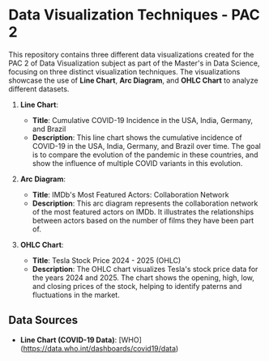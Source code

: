 # Data Visualization Techniques - PAC 2

This repository contains three different data visualizations created for the PAC 2 of Data Visualization subject as part of the Master's in Data Science, focusing on three distinct visualization techniques. The visualizations showcase the use of **Line Chart**, **Arc Diagram**, and **OHLC Chart** to analyze different datasets.

1. **Line Chart**: 
   - **Title**: Cumulative COVID-19 Incidence in the USA, India, Germany, and Brazil
   - **Description**: This line chart shows the cumulative incidence of COVID-19 in the USA, India, Germany, and Brazil over time. The goal is to compare the evolution of the pandemic in these countries, and show the influence of multiple COVID variants in this evolution.

2. **Arc Diagram**:
   - **Title**: IMDb's Most Featured Actors: Collaboration Network
   - **Description**: This arc diagram represents the collaboration network of the most featured actors on IMDb. It illustrates the relationships between actors based on the number of films they have been part of.

3. **OHLC Chart**:
   - **Title**: Tesla Stock Price 2024 - 2025 (OHLC)
   - **Description**: The OHLC chart visualizes Tesla's stock price data for the years 2024 and 2025. The chart shows the opening, high, low, and closing prices of the stock, helping to identify paterns and fluctuations in the market.
  
## Data Sources
- **Line Chart (COVID-19 Data)**: [WHO] (https://data.who.int/dashboards/covid19/data)
